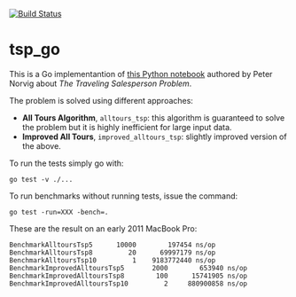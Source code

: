[![Build Status](https://travis-ci.org/masci/tsp_go.svg)](https://travis-ci.org/masci/tsp_go)

# tsp_go

This is a Go implementantion of [this Python notebook](http://nbviewer.ipython.org/url/norvig.com/ipython/TSPv3.ipynb) 
authored by Peter Norvig about *The Traveling Salesperson Problem*.

The problem is solved using different approaches:

 * **All Tours Algorithm**, ``alltours_tsp``: this algorithm is guaranteed to solve the problem but it is highly inefficient for large input data.
 * **Improved All Tours**, ``improved_alltours_tsp``: slightly improved version of the above.

To run the tests simply go with:

    go test -v ./...

To run benchmarks without running tests, issue the command: 

    go test -run=XXX -bench=.

These are the result on an early 2011 MacBook Pro:

    BenchmarkAlltoursTsp5	   10000	    197454 ns/op
    BenchmarkAlltoursTsp8	      20	  69997179 ns/op
    BenchmarkAlltoursTsp10	       1	9183772440 ns/op
    BenchmarkImprovedAlltoursTsp5	    2000	    653940 ns/op
    BenchmarkImprovedAlltoursTsp8	     100	  15741905 ns/op
    BenchmarkImprovedAlltoursTsp10	       2	 880900858 ns/op


